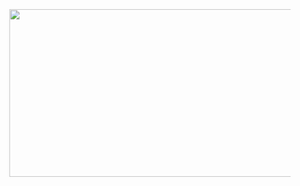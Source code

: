 <a href="https://github.com/devxb/gitanimals">
<img
  src="https://render.gitanimals.org/farms/subinsong01"
  width="600"
  height="300"
/>
</a>
